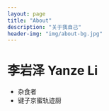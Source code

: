 ```yaml
---
layout: page
title: "About"
description: "关于我自己"
header-img: "img/about-bg.jpg"
---
```


# 李岩泽 Yanze Li

* 杂食者
* 键子京蜜轨迹厨
